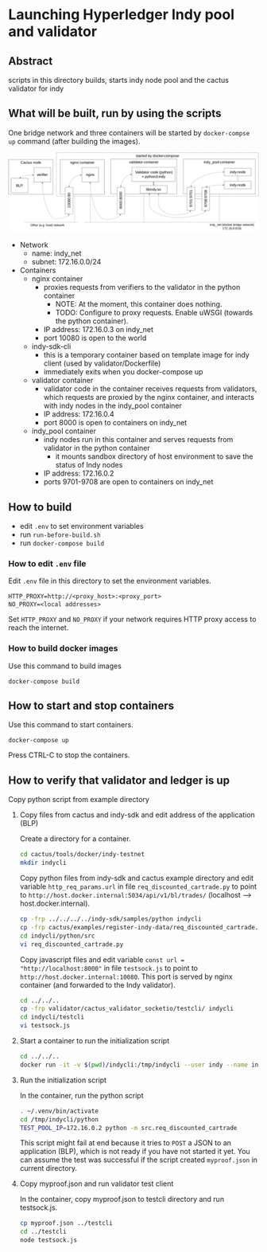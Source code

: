 # Launching Hyperledger Indy pool and validator

## Abstract

scripts in this directory builds, starts indy node pool and the cactus validator for indy

## What will be built, run by using the scripts

One bridge network and three containers will be started by `docker-compse up` command (after building the images).

![Indy node pool and validator](./fig1.svg)

- Network
  - name: indy_net
  - subnet: 172.16.0.0/24
- Containers
  - nginx container
    - proxies requests from verifiers to the validator in the python container
      - NOTE:  At the moment, this container does nothing.
      - TODO: Configure to proxy requests. Enable uWSGI (towards the python container).
    - IP address: 172.16.0.3 on indy_net
    - port 10080 is open to the world
  - indy-sdk-cli
    - this is a temporary container based on template image for indy client (used by validator/Dockerfile)
    - immediately exits when you docker-compose up
  - validator container
    - validator code in the container receives requests from validators, which requests are proxied by the nginx container, and interacts with indy nodes in the indy_pool container
    - IP address: 172.16.0.4
    - port 8000 is open to containers on indy_net
  - indy_pool container
    - indy nodes run in this container and serves requests from validator in the python container
      - it mounts sandbox directory of host environment to save the status of Indy nodes
    - IP address: 172.16.0.2
    - ports 9701-9708 are open to containers on indy_net

## How to build

- edit `.env` to set environment variables
- run `run-before-build.sh`
- run `docker-compose build`

### How to edit `.env` file

Edit `.env` file in this directory to set the environment variables.

```
HTTP_PROXY=http://<proxy_host>:<proxy_port>
NO_PROXY=<local addresses>
```

Set `HTTP_PROXY` and `NO_PROXY` if your network requires HTTP proxy access to reach the internet.


### How to build docker images

Use this command to build images

```
docker-compose build
```
## How to start and stop containers

Use this command to start containers.

```
docker-compose up
```

Press CTRL-C to stop the containers.

## How to verify that validator and ledger is up

Copy python script from example directory

1. Copy files from cactus and indy-sdk and edit address of the application (BLP)

    Create a directory for a container.

    ```bash
    cd cactus/tools/docker/indy-testnet
    mkdir indycli
    ```

    Copy python files from indy-sdk and cactus example directory and edit variable `http_req_params.url` in file `req_discounted_cartrade.py` to point to `http://host.docker.internal:5034/api/v1/bl/trades/` (localhost --> host.docker.internal).

    ```bash
    cp -frp ../../../../indy-sdk/samples/python indycli
    cp -frp cactus/examples/register-indy-data/req_discounted_cartrade.py indycli/python/src
    cd indycli/python/src
    vi req_discounted_cartrade.py
    ```

    Copy javascript files and edit variable `const url = "http://localhost:8000"` in file `testsock.js` to point to `http://host.docker.internal:10080`. This port is served by nginx container (and forwarded to the Indy validator).

    ```bash
    cd ../../..
    cp -frp validator/cactus_validator_socketio/testcli/ indycli
    cd indycli/testcli
    vi testsock.js
    ```

1. Start a container to run the initialization script

    ```bash
    cd ../../..
    docker run -it -v $(pwd)/indycli:/tmp/indycli --user indy --name indycli --network indy_net --add-host host.docker.internal:host-gateway indy-sdk-cli /bin/bash
    ```

1. Run the initialization script

    In the container, run the python script

    ```bash
    . ~/.venv/bin/activate
    cd /tmp/indycli/python
    TEST_POOL_IP=172.16.0.2 python -m src.req_discounted_cartrade
    ```

    This script might fail at end because it tries to `POST` a JSON to an application (BLP), which is not ready if you have not started it yet. You can assume the test was successful if the script created `myproof.json` in current directory.

1. Copy myproof.json and run validator test client

    In the container, copy myproof.json to testcli directory and run testsock.js.

    ```bash
    cp myproof.json ../testcli
    cd ../testcli
    node testsock.js
    ```


